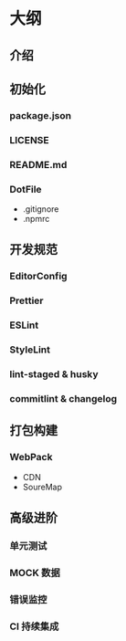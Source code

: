 # 大纲

## 介绍

## 初始化

### package.json

### LICENSE

### README.md

### DotFile

- .gitignore
- .npmrc

## 开发规范

### EditorConfig

### Prettier

### ESLint

### StyleLint

### lint-staged & husky

### commitlint & changelog

## 打包构建

### WebPack

- CDN
- SoureMap

## 高级进阶

### 单元测试

### MOCK 数据

### 错误监控

### CI 持续集成